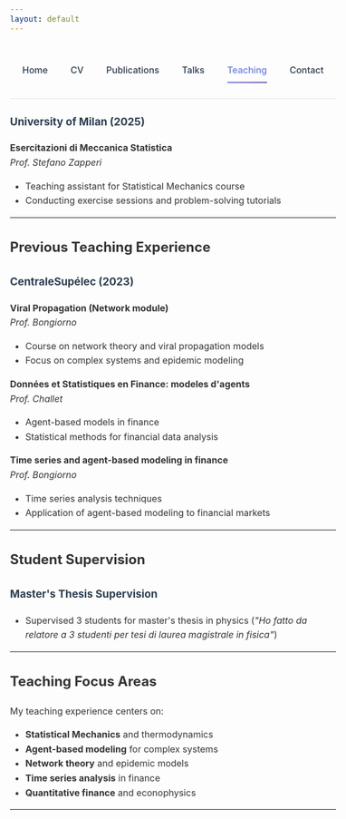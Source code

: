 ```yaml
---
layout: default
---
```


<style>
/* Override theme constraints for better desktop view */
.inner {
  max-width: 1200px !important;
  width: 90% !important;
  margin: 0 auto !important;
}

#content-wrapper {
  max-width: none !important;
  width: 100% !important;
}

body {
  font-family: -apple-system, BlinkMacSystemFont, 'Segoe UI', Roboto, sans-serif;
  line-height: 1.6;
  color: #333;
}
.nav-clean {
  display: flex;
  justify-content: center;
  gap: 30px;
  padding: 25px 0;
  border-bottom: 1px solid rgba(0, 0, 0, 0.1);
  background: transparent;
}

.nav-clean a {
  position: relative;
  font-weight: 500;
  color: #2c3e50;
  text-decoration: none;
  padding: 6px 0;
  transition: color 0.3s ease;
}

.nav-clean a::after {
  content: "";
  position: absolute;
  left: 0;
  bottom: -3px;
  width: 0%;
  height: 2px;
  background: linear-gradient(135deg, #667eea, #764ba2);
  transition: width 0.3s ease;
}

.nav-clean a:hover::after,
.nav-clean a.current::after {
  width: 100%;
}

.nav-clean a.current {
  color: #667eea;
}

/* Nascondi solo il titolo Jekyll automatico */
body > .inner > h1:first-child {
  display: none;
}

/* Override theme's red h3 styling */
h3 {
  color: #2c3e50 !important; /* Dark blue-gray instead of red */
}

@media (max-width: 768px) {
  .nav-clean { flex-wrap: wrap; gap: 15px; }
}

/* Ensure good desktop spacing */
@media (min-width: 769px) {
  .nav-clean { gap: 40px; padding: 30px 0; }
  body { font-size: 16px; }
}

</style>

<nav class="nav-clean">
  <a href="/">Home</a>
  <a href="/cv">CV</a>
  <a href="/publications">Publications</a>
  <a href="/talks">Talks</a>
  <a href="/teaching" class="current">Teaching</a>
  <a href="/contact">Contact</a>
</nav>

### University of Milan (2025)
**Esercitazioni di Meccanica Statistica**  
*Prof. Stefano Zapperi*
- Teaching assistant for Statistical Mechanics course
- Conducting exercise sessions and problem-solving tutorials

---

## Previous Teaching Experience

### CentraleSupélec (2023)

**Viral Propagation (Network module)**  
*Prof. Bongiorno*
- Course on network theory and viral propagation models
- Focus on complex systems and epidemic modeling

**Données et Statistiques en Finance: modeles d'agents**  
*Prof. Challet*  
- Agent-based models in finance
- Statistical methods for financial data analysis

**Time series and agent-based modeling in finance**  
*Prof. Bongiorno*
- Time series analysis techniques
- Application of agent-based modeling to financial markets

---

## Student Supervision

### Master's Thesis Supervision
- Supervised 3 students for master's thesis in physics (*"Ho fatto da relatore a 3 studenti per tesi di laurea magistrale in fisica"*)

---

## Teaching Focus Areas

My teaching experience centers on:
- **Statistical Mechanics** and thermodynamics
- **Agent-based modeling** for complex systems
- **Network theory** and epidemic models  
- **Time series analysis** in finance
- **Quantitative finance** and econophysics

---

